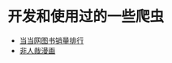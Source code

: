 # 开发和使用过的一些爬虫
- [当当网图书销量排行](https://github.com/zhq1lon/Spider/tree/master/dangDang)
- [非人哉漫画](https://github.com/zhq1lon/Spider/tree/master/feirenzai)
